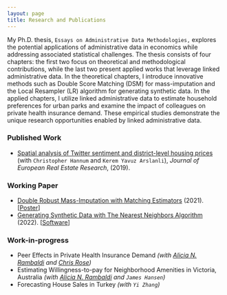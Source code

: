 ```yaml
---
layout: page
title: Research and Publications
---
```


My Ph.D. thesis, `Essays on Administrative Data Methodologies,` explores the potential applications of administrative data in economics while addressing associated statistical challenges. The thesis consists of four chapters: the first two focus on theoretical and methodological contributions, while the last two present applied works that leverage linked administrative data. In the theoretical chapters, I introduce innovative methods such as Double Score Matching (DSM) for mass-imputation and the Local Resampler (LR) algorithm for generating synthetic data. In the applied chapters, I utilize linked administrative data to estimate household preferences for urban parks and examine the impact of colleagues on private health insurance demand. These empirical studies demonstrate the unique research opportunities enabled by linked administrative data.

### Published Work

- [Spatial analysis of Twitter sentiment and district-level housing prices](https://www.emerald.com/insight/content/doi/10.1108/JERER-08-2018-0036/full/html) (with `Christopher Hannum` and `Kerem Yavuz Arslanli`), *Journal of European Real Estate Research*, (2019). 

### Working Paper

- [Double Robust Mass-Imputation with Matching Estimators](https://arxiv.org/abs/2110.09275) (2021). [[Poster](https://alfurka.github.io/myfiles/Poster_Presentation.pdf)] 
- [Generating Synthetic Data with The Nearest Neighbors Algorithm](https://arxiv.org/abs/2210.00884) (2022). [[Software](https://github.com/alfurka/synloc)]

### Work-in-progress

- Peer Effects in Private Health Insurance Demand *(with [Alicia N. Rambaldi](https://www.aliciarambaldi.net/) and [Chris Rose](https://sites.google.com/site/christiernrose/))*
- Estimating Willingness-to-pay for Neighborhood Amenities in Victoria, Australia *(with [Alicia N. Rambaldi](https://www.aliciarambaldi.net/) and `James Hansen`)*
- Forecasting House Sales in Turkey *(with `Yi Zhang`)*

